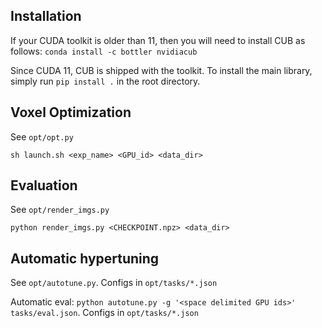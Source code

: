 
## Installation
If your CUDA toolkit is older than 11, then you will need to install CUB as follows:
`conda install -c bottler nvidiacub`

Since CUDA 11, CUB is shipped with the toolkit. To install the main library, simply run
`pip install .` 
in the root directory.

## Voxel Optimization

See `opt/opt.py`

`sh launch.sh <exp_name> <GPU_id> <data_dir>`

## Evaluation

See `opt/render_imgs.py`

`python render_imgs.py <CHECKPOINT.npz> <data_dir>`

## Automatic hypertuning

See `opt/autotune.py`. Configs in `opt/tasks/*.json`

Automatic eval:
`python autotune.py -g '<space delimited GPU ids>' tasks/eval.json`. Configs in `opt/tasks/*.json`
